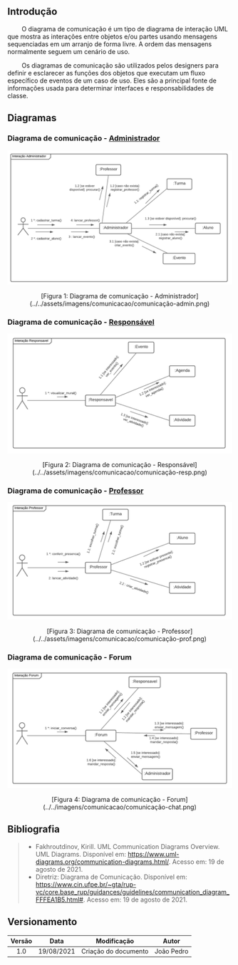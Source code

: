 ## Introdução

&emsp;&emsp;
O diagrama de comunicação é um tipo de diagrama de interação UML que mostra as interações entre objetos e/ou partes usando mensagens sequenciadas em um arranjo de forma livre. A ordem das mensagens normalmente seguem um cenário de uso. 

&emsp;&emsp;
Os diagramas de comunicação são utilizados pelos designers para definir e esclarecer as funções dos objetos que executam um fluxo específico de eventos de um caso de uso. Eles são a principal fonte de informações usada para determinar interfaces e responsabilidades de classe.


## Diagramas

### Diagrama de comunicação - [Administrador](/base/requisitos/modelagem/lexicos/#lexico-administrador)

![Diagrama de comunicação - Admin](../../assets/imagens/comunicacao/comunicação-admin.png)
<center>[Figura 1: Diagrama de comunicação - Administrador](../../assets/imagens/comunicacao/comunicação-admin.png)</center>

### Diagrama de comunicação - [Responsável](/base/requisitos/modelagem/lexicos/#lexico-responsavel)

![Diagrama de comunicação - Responsável](../../assets/imagens/comunicacao/comunicação-resp.png)
<center>[Figura 2: Diagrama de comunicação - Responsável](../../assets/imagens/comunicacao/comunicação-resp.png)</center>


### Diagrama de comunicação - [Professor](/base/requisitos/modelagem/lexicos/#lexico-professor)

![Diagrama de comunicação - Professor](../../assets/imagens/comunicacao/comunicação-prof.png)
<center>[Figura 3: Diagrama de comunicação - Professor](../../assets/imagens/comunicacao/comunicação-prof.png)</center>


### Diagrama de comunicação - Forum

![Diagrama de comunicação - Forum](../../assets/imagens/comunicacao/comunicação-chat.png)
<center>[Figura 4: Diagrama de comunicação - Forum](../../imagens/comunicacao/comunicação-chat.png)</center>



## Bibliografia

> - Fakhroutdinov, Kirill. UML Communication Diagrams Overview. UML Diagrams. Disponível em: <https://www.uml-diagrams.org/communication-diagrams.html/>. Acesso em: 19 de agosto de 2021.
> - Diretriz: Diagrama de Comunicação. Disponível em: <https://www.cin.ufpe.br/~gta/rup-vc/core.base_rup/guidances/guidelines/communication_diagram_FFFEA1B5.html#>. Acesso em: 19 de agosto de 2021.

## Versionamento
| Versão | Data | Modificação | Autor |
|:-:|--|--|--|
|1.0|19/08/2021| Criação do documento | João Pedro |